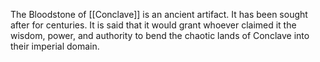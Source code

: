 The Bloodstone of [[Conclave]] is an ancient artifact. It has been sought after for centuries. It is said that it would grant whoever claimed it the wisdom, power, and authority to bend the chaotic lands of Conclave into their imperial domain. 